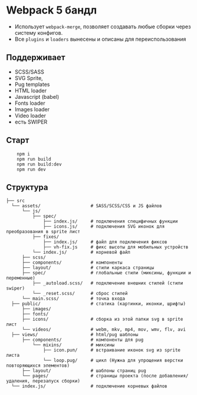 # Webpack 5 бандл

* Использует `webpack-merge`, позволяет создавать любые сборки через систему конфигов. 
* Все `plugins` и `loaders` вынесены и описаны для переиспользования

## Поддерживает

* SCSS/SASS
* SVG Sprite,
* Pug templates
* HTML loader
* Javascript (babel)
* Fonts loader
* Images loader
* Video loader
* есть SWIPER

## Старт

```shell
    npm i
    npm run build
    npm run build:dev
    npm run dev
```

## Структура
```
├── src                 
  └── assets/                   # SASS/SCSS/CSS и JS файлов
      └── js/     
          ├── spec/ 
              ├── index.js/     # подключения специфичных функции
              ├── icons.js/     # подключения SVG иконок для преобразования в sprite лист
          ├── fixes/ 
              ├── index.js/     # файл для подключения фиксов
              ├── vh-fix.js     # фикс высоты для мобильных устройств
          └── index.js/         # корневой файл
      ├── scss/
      ├── components/           # компоненты
      ├── layout/               # cтили каркаса страницы
      ├── spec/                 # глобальные стили (миксины, функции и переменные)
          ├── _autoload.scss/   # подключение внешних стилей (стили swiper)
          └── _reset.scss/      # сброс стилей
      └── main.scss/            # точка входа
  ├── public/                   # статика (картинки, иконки, шрифты)
      ├── images/               
      ├── fonts/                
      ├── icons/                # сборка из этой папки svg в sprite лист
      └── videos/               # webm, mkv, mp4, mov, wmv, flv, avi
  ├── views/                    # html/pug шаблоны
      ├── components/           # компоненты для pug
          └── mixins/           # миксины
              ├── icon.puп/     # встраивание иконок svg из sprite листа
              └── loop.pug/     # цикл (Нужна для упрощения верстки повторяющихся элементов)
      ├── layout/               # шаблоны страниц pug
      └── pages/                # страницы проекта (после добавления/удаления, перезапуск сборки)
  └── index.js/                 # подключение корневых файлов
  ```
